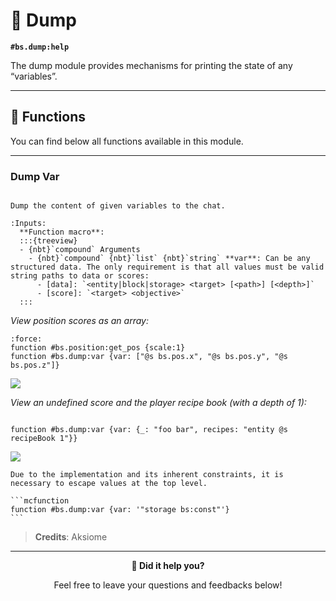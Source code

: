 # 🔬 Dump

**`#bs.dump:help`**

The dump module provides mechanisms for printing the state of any “variables”.

---

## 🔧 Functions

You can find below all functions available in this module.

---

### Dump Var

```{function} #bs.dump:var {var:<values>}

Dump the content of given variables to the chat.

:Inputs:
  **Function macro**:
  :::{treeview}
  - {nbt}`compound` Arguments
    - {nbt}`compound` {nbt}`list` {nbt}`string` **var**: Can be any structured data. The only requirement is that all values must be valid string paths to data or scores:
      - [data]: `<entity|block|storage> <target> [<path>] [<depth>]`
      - [score]: `<target> <objective>`
  :::
```

*View position scores as an array:*
```{code-block} mcfunction
:force:
function #bs.position:get_pos {scale:1}
function #bs.dump:var {var: ["@s bs.pos.x", "@s bs.pos.y", "@s bs.pos.z"]}
```

![](/_imgs/modules/dump/example-1.png)

*View an undefined score and the player recipe book (with a depth of 1):*
```mcfunction

function #bs.dump:var {var: {_: "foo bar", recipes: "entity @s recipeBook 1"}}
```

![](/_imgs/modules/dump/example-2.png)

`````{important}
Due to the implementation and its inherent constraints, it is necessary to escape values at the top level.

```mcfunction
function #bs.dump:var {var: '"storage bs:const"'}
```
`````

> **Credits**: Aksiome

---

<div id="gs-comments" align=center>

**💬 Did it help you?**

Feel free to leave your questions and feedbacks below!

</div>
